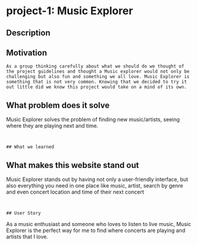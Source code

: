 # project-1: Music Explorer

## Description

## Motivation
```
As a group thinking carefully about what we should do we thought of the project guidelines and thought a Music explorer would not only be challenging but also fun and something we all love. Music Explorer is something that is not very common. Knowing that we decided to try it out little did we know this project would take on a mind of its own.
```


## What problem does it solve

Music Explorer solves the problem of finding new music/artists, seeing where they are playing next and time.
```


## What we learned

```


## What makes this website stand out
Music Explorer stands out by having not only a user-friendly interface, but also everything you need in one place like music, artist, search by genre and even concert location and time of their next concert
```


## User Story
```
As a music enthusiast and someone who loves to listen to live music, Music Explorer is the perfect way for me to find where concerts are playing and artists that I love.
